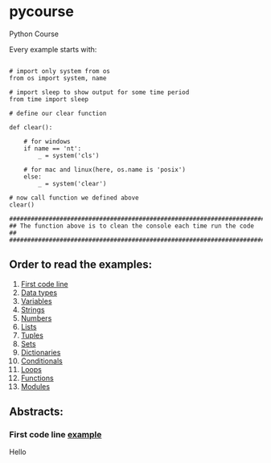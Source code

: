 # pycourse
Python Course

Every example starts with:

<pre><code>
# import only system from os
from os import system, name

# import sleep to show output for some time period
from time import sleep

# define our clear function

def clear():

    # for windows
    if name == 'nt':
        _ = system('cls')

    # for mac and linux(here, os.name is 'posix')
    else:
        _ = system('clear')

# now call function we defined above
clear()

#######################################################################
## The function above is to clean the console each time run the code ##
#######################################################################
</code></pre>

## Order to read the examples:
1. [First code line](#First-code-line)
2. [Data types](datatype.py)
3. [Variables](variables.py)
4. [Strings](strings.py)
5. [Numbers](numbers.py)
6. [Lists](lists.py)
7. [Tuples](tuples.py)
8. [Sets](set.py)
9. [Dictionaries](dictionaries.py)
10. [Conditionals](conditionals.py)
11. [Loops](loops.py)
12. [Functions](functions.py)
13. [Modules](modules.py)

## Abstracts:
### First code line [example](helloworld.py)
Hello